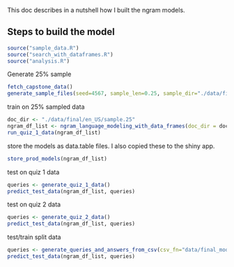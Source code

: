 This doc describes in a nutshell how I built the ngram models.

## Steps to build the model
```r
source("sample_data.R")
source("search_with_dataframes.R")
source("analysis.R")
```

Generate 25% sample

```r
fetch_capstone_data()
generate_sample_files(seed=4567, sample_len=0.25, sample_dir="./data/final/en_US/sample.25")
```


train on 25% sampled data
```r
doc_dir <- "./data/final/en_US/sample.25"
ngram_df_list <- ngram_language_modeling_with_data_frames(doc_dir = doc_dir)
run_quiz_1_data(ngram_df_list)
```

store the models as data.table files. I also copied these to the shiny app.
```r
store_prod_models(ngram_df_list)
```

test on quiz 1 data
```r
queries <- generate_quiz_1_data()
predict_test_data(ngram_df_list, queries)
```

test on quiz 2 data
```r
queries <- generate_quiz_2_data()
predict_test_data(ngram_df_list, queries)
```

test/train split data
```r
queries <- generate_queries_and_answers_from_csv(csv_fn="data/final_model_csv/testing.csv", num_lines = 100)
predict_test_data(ngram_df_list, queries)
```